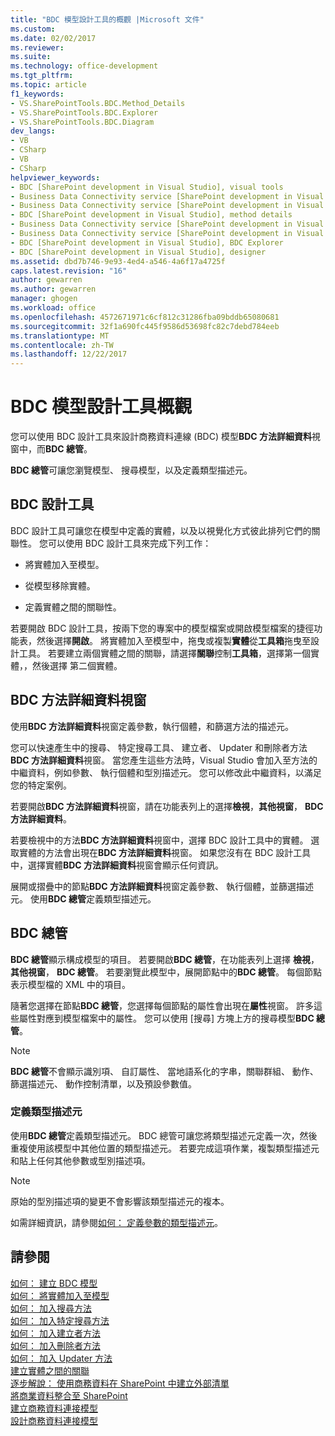 ```yaml
---
title: "BDC 模型設計工具的概觀 |Microsoft 文件"
ms.custom: 
ms.date: 02/02/2017
ms.reviewer: 
ms.suite: 
ms.technology: office-development
ms.tgt_pltfrm: 
ms.topic: article
f1_keywords:
- VS.SharePointTools.BDC.Method_Details
- VS.SharePointTools.BDC.Explorer
- VS.SharePointTools.BDC.Diagram
dev_langs:
- VB
- CSharp
- VB
- CSharp
helpviewer_keywords:
- BDC [SharePoint development in Visual Studio], visual tools
- Business Data Connectivity service [SharePoint development in Visual Studio], visual tools
- Business Data Connectivity service [SharePoint development in Visual Studio], BDC Explorer
- BDC [SharePoint development in Visual Studio], method details
- Business Data Connectivity service [SharePoint development in Visual Studio], designer
- Business Data Connectivity service [SharePoint development in Visual Studio], method details
- BDC [SharePoint development in Visual Studio], BDC Explorer
- BDC [SharePoint development in Visual Studio], designer
ms.assetid: dbd7b746-9e93-4ed4-a546-4a6f17a4725f
caps.latest.revision: "16"
author: gewarren
ms.author: gewarren
manager: ghogen
ms.workload: office
ms.openlocfilehash: 4572671971c6cf812c31286fba09bddb65080681
ms.sourcegitcommit: 32f1a690fc445f9586d53698fc82c7debd784eeb
ms.translationtype: MT
ms.contentlocale: zh-TW
ms.lasthandoff: 12/22/2017
---
```

# <a name="bdc-model-design-tools-overview"></a>BDC 模型設計工具概觀
  您可以使用 BDC 設計工具來設計商務資料連線 (BDC) 模型**BDC 方法詳細資料**視窗中，而**BDC 總管**。  
  
 **BDC 總管**可讓您瀏覽模型、 搜尋模型，以及定義類型描述元。  
  
## <a name="bdc-designer"></a>BDC 設計工具  
 BDC 設計工具可讓您在模型中定義的實體，以及以視覺化方式彼此排列它們的關聯性。 您可以使用 BDC 設計工具來完成下列工作：  
  
-   將實體加入至模型。  
  
-   從模型移除實體。  
  
-   定義實體之間的關聯性。  
  
 若要開啟 BDC 設計工具，按兩下您的專案中的模型檔案或開啟模型檔案的捷徑功能表，然後選擇**開啟**。 將實體加入至模型中，拖曳或複製**實體**從**工具箱**拖曳至設計工具。 若要建立兩個實體之間的關聯，請選擇**關聯**控制**工具箱**，選擇第一個實體，，然後選擇 第二個實體。  
  
## <a name="bdc-method-details-window"></a>BDC 方法詳細資料視窗  
 使用**BDC 方法詳細資料**視窗定義參數，執行個體，和篩選方法的描述元。  
  
 您可以快速產生中的搜尋、 特定搜尋工具、 建立者、 Updater 和刪除者方法**BDC 方法詳細資料**視窗。 當您產生這些方法時，Visual Studio 會加入至方法的中繼資料，例如參數、 執行個體和型別描述元。 您可以修改此中繼資料，以滿足您的特定案例。  
  
 若要開啟**BDC 方法詳細資料**視窗，請在功能表列上的選擇**檢視**，**其他視窗**， **BDC 方法詳細資料**。  
  
 若要檢視中的方法**BDC 方法詳細資料**視窗中，選擇 BDC 設計工具中的實體。 選取實體的方法會出現在**BDC 方法詳細資料**視窗。 如果您沒有在 BDC 設計工具中，選擇實體**BDC 方法詳細資料**視窗會顯示任何資訊。  
  
 展開或摺疊中的節點**BDC 方法詳細資料**視窗定義參數、 執行個體，並篩選描述元。 使用**BDC 總管**定義類型描述元。  
  
## <a name="bdc-explorer"></a>BDC 總管  
 **BDC 總管**顯示構成模型的項目。 若要開啟**BDC 總管**，在功能表列上選擇 **檢視**，**其他視窗**， **BDC 總管**。 若要瀏覽此模型中，展開節點中的**BDC 總管**。 每個節點表示模型檔的 XML 中的項目。  
  
 隨著您選擇在節點**BDC 總管**，您選擇每個節點的屬性會出現在**屬性**視窗。 許多這些屬性對應到模型檔案中的屬性。 您可以使用 [搜尋] 方塊上方的搜尋模型**BDC 總管**。  
  
> [!NOTE]  
>  **BDC 總管**不會顯示識別項、 自訂屬性、 當地語系化的字串，關聯群組、 動作、 篩選描述元、 動作控制清單，以及預設參數值。  
  
### <a name="defining-type-descriptors"></a>定義類型描述元  
 使用**BDC 總管**定義類型描述元。 BDC 總管可讓您將類型描述元定義一次，然後重複使用該模型中其他位置的類型描述元。 若要完成這項作業，複製類型描述元和貼上任何其他參數或型別描述項。  
  
> [!NOTE]  
>  原始的型別描述項的變更不會影響該類型描述元的複本。  
  
 如需詳細資訊，請參閱[如何： 定義參數的類型描述元](../sharepoint/how-to-define-the-type-descriptor-of-a-parameter.md)。  
  
## <a name="see-also"></a>請參閱  
 [如何： 建立 BDC 模型](../sharepoint/how-to-create-a-bdc-model.md)   
 [如何： 將實體加入至模型](../sharepoint/how-to-add-an-entity-to-a-model.md)   
 [如何： 加入搜尋方法](../sharepoint/how-to-add-a-finder-method.md)   
 [如何： 加入特定搜尋方法](../sharepoint/how-to-add-a-specific-finder-method.md)   
 [如何： 加入建立者方法](../sharepoint/how-to-add-a-creator-method.md)   
 [如何： 加入刪除者方法](../sharepoint/how-to-add-a-deleter-method.md)   
 [如何： 加入 Updater 方法](../sharepoint/how-to-add-an-updater-method.md)   
 [建立實體之間的關聯](../sharepoint/creating-an-association-between-entities.md)   
 [逐步解說： 使用商務資料在 SharePoint 中建立外部清單](../sharepoint/walkthrough-creating-an-external-list-in-sharepoint-by-using-business-data.md)   
 [將商業資料整合至 SharePoint](../sharepoint/integrating-business-data-into-sharepoint.md)   
 [建立商務資料連接模型](../sharepoint/creating-a-business-data-connectivity-model.md)   
 [設計商務資料連接模型](../sharepoint/designing-a-business-data-connectivity-model.md)  
  
  